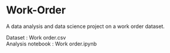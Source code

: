 # Work-Order
A data analysis and data science project on a work order dataset.

Dataset : Work order.csv<br/>
Analysis notebook : Work order.ipynb
